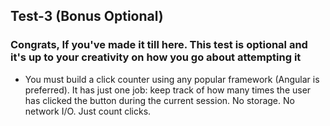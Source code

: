 ## Test-3 (Bonus Optional)
### Congrats, If you've made it till here. This test is optional and it's up to your creativity on how you go about attempting it
 - You must build a click counter using any popular framework (Angular is preferred). It has just one job: keep track of how many times the user has clicked the button during the current session. No storage. No network I/O. Just count clicks.
